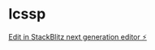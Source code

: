 # lcssp

[Edit in StackBlitz next generation editor ⚡️](https://stackblitz.com/~/github.com/batlabor/lcssp)